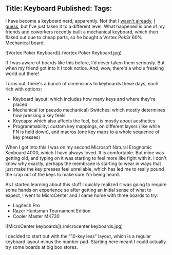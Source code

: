 Title: Keyboard
Published: 
Tags: 
---
I have become a keyboard nerd, apparently.  Not that I [wasn't already](https://kevin-berridge.blogspot.com/2007/10/tools-of-trade-keyboard.html), [I guess](https://kevin-berridge.blogspot.com/2007/11/keyboard-follow-up.html), but I've just taken it to a different level.  What happened is one of my friends and coworkers recently built a mechanical keyboard, which then flaked out due to cheap parts, so he bought a Vortex Pok3r 60% Mechanical board.

![Vortex Poker Keyboard](./Vortex Poker Keyboard.jpg)

If I was aware of boards like this before, I'd never taken them seriously.  But when my friend got into it I took notice.  And, wow, there's a whole freaking world out there!

Turns out, there's a bunch of dimensions to keyboards these days, each rich with options:
  
- Keyboard layout: which includes how many keys and where they're placed
- Mechanical (or pseudo mechanical) Switches: which mostly determines how pressing a key feels
- Keycaps: which also affects the feel, but is mostly about aesthetics
- Programmability: custom key mappings, on different layers (like while FN is held down), and macros (one key maps to a whole sequence of key presses)

When I got into this I was on my second Microsoft Natural Erognomic Keyboard 4000, which I have always loved.  It is comfortable.  But mine was getting old, and typing on it was starting to feel more like fight with it.  I don't know why exactly, perhaps the membrane is starting to wear in ways that just make the key presses feel unreliable, which has led me to really pound the crap out of the keys to make sure I'm being heard.

As I started learning about this stuff I quickly realized it was going to require some hands on experience so after getting an initial sense of what to expect, I went to MicroCenter and I came home with three boards to try:

  - Logitech Pro
  - Razer Huntsman Tournament Edition
  - Cooler Master MK730

![MicroCenter keyboards](./microcenter keyboards.jpg)

I decided to start out with the "10-key less" layout, which is a regular keyboard layout minus the number pad.  Starting here meant I could actually try some boards at big box stores.
